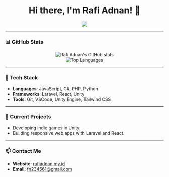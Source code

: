 <h1 align="center">Hi there, I'm Rafi Adnan! 👋</h1>

<p align="center">
  <a href="https://github.com/Rafiadnan0666">
    <img src="https://readme-typing-svg.herokuapp.com?font=Fira+Code&size=24&duration=4000&color=33A1DE&center=true&vCenter=true&width=500&lines=Welcome+to+my+GitHub+Profile!;Web+and+Game+Developer;Always+Learning+New+Things">
  </a>
</p>

---

### 📊 GitHub Stats

<div align="center">
  <img src="https://github-readme-stats.vercel.app/api?username=Rafiadnan0666&show_icons=true&theme=radical" alt="Rafi Adnan's GitHub stats" />
  <br>
  <img src="https://github-readme-stats.vercel.app/api/top-langs/?username=Rafiadnan0666&layout=compact&theme=radical" alt="Top Languages" />
</div>

---

### 🔧 Tech Stack
- **Languages**: JavaScript, C#, PHP, Python
- **Frameworks**: Laravel, React, Unity
- **Tools**: Git, VSCode, Unity Engine, Tailwind CSS

---

### 🌱 Current Projects
- Developing indie games in Unity.
- Building responsive web apps with Laravel and React.

---

### 📫 Contact Me
- **Website**: [rafiadnan.my.id](https://rafiadnan.my.id/public/)
- **Email**: [fn234561@gmail.com](mailto:fn234561@gmail.com)
